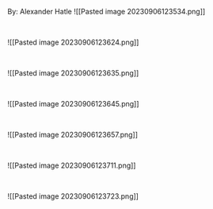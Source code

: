 By: Alexander Hatle
![[Pasted image 20230906123534.png]]


<div style="page-break-after: always; visibility: hidden"> \pagebreak </div>

![[Pasted image 20230906123624.png]]


<div style="page-break-after: always; visibility: hidden"> \pagebreak </div>

![[Pasted image 20230906123635.png]]


<div style="page-break-after: always; visibility: hidden"> \pagebreak </div>

![[Pasted image 20230906123645.png]]

<div style="page-break-after: always; visibility: hidden"> \pagebreak </div>

![[Pasted image 20230906123657.png]]

<div style="page-break-after: always; visibility: hidden"> \pagebreak </div>

![[Pasted image 20230906123711.png]]

<div style="page-break-after: always; visibility: hidden"> \pagebreak </div>

![[Pasted image 20230906123723.png]]